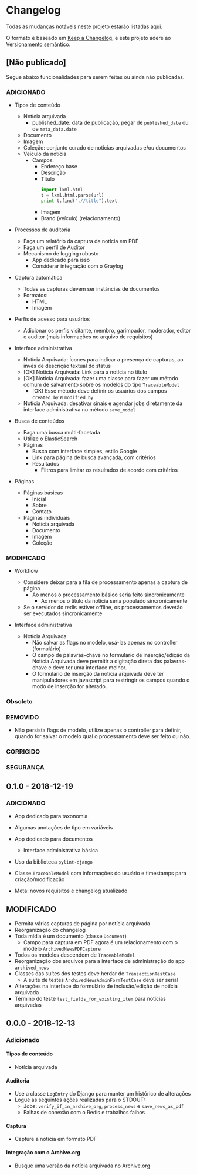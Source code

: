 # Changelog

Todas as mudanças notáveis neste projeto estarão listadas aqui.

O formato é baseado em [Keep a Changelog](https://keepachangelog.com/en/1.0.0/),
e este projeto adere ao [Versionamento semântico](https://semver.org/spec/v2.0.0.html).

## [Não publicado]

Segue abaixo funcionalidades para serem feitas ou ainda não publicadas.

### ADICIONADO

- Tipos de conteúdo

  - Notícia arquivada
    - published_date: data de publicação, pegar de `published_date` ou de `meta_data.date`
  - Documento
  - Imagem
  - Coleção: conjunto curado de notícias arquivadas e/ou documentos
  - Veículo da notícia
    - Campos:
      - Endereço base
      - Descrição
      - Título
        ```python
        import lxml.html
        t = lxml.html.parse(url)
        print t.find(".//title").text
        ```
      - Imagem
      - Brand (veículo) (relacionamento)

- Processos de auditoria

  - Faça um relatório da captura da notícia em PDF
  - Faça um perfil de Auditor
  - Mecanismo de logging robusto
    - App dedicado para isso
    - Considerar integração com o Graylog

- Captura automática

  - Todas as capturas devem ser instâncias de documentos
  - Formatos:
    - HTML
    - Imagem

- Perfis de acesso para usuários

  - Adicionar os perfis visitante, membro, garimpador, moderador, editor e auditor (mais informações no arquivo de
    requisitos)

- Interface administrativa

  - Notícia Arquivada: Ícones para indicar a presença de capturas, ao invés de descrição textual do status
  - [OK] Notícia Arquivada: Link para a notícia no título
  - [OK] Notícia Arquivada: fazer uma classe para fazer um método comum de salvamento sobre os modelos do tipo `TraceableModel`
    - [OK] Esse método deve definir os usuários dos campos `created_by` e `modified_by`
  - Notícia Arquivada: desativar sinais e agendar jobs diretamente da interface administrativa no método `save_model`

- Busca de conteúdos

  - Faça uma busca multi-facetada
  - Utilize o ElasticSearch
  - Páginas
    - Busca com interface simples, estilo Google
    - Link para página de busca avançada, com critérios
    - Resultados
      - Filtros para limitar os resultados de acordo com critérios

- Páginas
  - Páginas básicas
    - Inicial
    - Sobre
    - Contato
  - Páginas individuais
    - Notícia arquivada
    - Documento
    - Imagem
    - Coleção

### MODIFICADO

- Workflow

  - Considere deixar para a fila de processamento apenas a captura de página
    - Ao menos o processamento básico seria feito sincronicamente
      - Ao menos o título da notícia seria populado sincronicamente
  - Se o servidor do redis estiver offline, os processamentos deverão ser executados sincronicamente

- Interface administrativa
  - Notícia Arquivada
    - Não salvar as flags no modelo, usá-las apenas no controller (formulário)
    - O campo de palavras-chave no formulário de inserção/edição da Notícia Arquivada deve permitir a digitação direta das
      palavras-chave e deve ter uma interface melhor.
    - O formulário de inserção da notícia arquivada deve ter manipuladores em javascript para restringir os campos quando o
      modo de inserção for alterado.

### Obsoleto

### REMOVIDO

- Não persista flags de modelo, utilize apenas o controller para definir, quando for salvar o modelo qual o
  processamento deve ser feito ou não.

### CORRIGIDO

### SEGURANÇA

## 0.1.0 - 2018-12-19

### ADICIONADO

- App dedicado para taxonomia
- Algumas anotações de tipo em variáveis
- App dedicado para documentos
  - Interface administrativa básica
- Uso da biblioteca `pylint-django`
- Classe `TraceableModel` com informações do usuário e timestamps para criação/modificação

- Meta: novos requisitos e changelog atualizado

## MODIFICADO

- Permita várias capturas de página por notícia arquivada
- Reorganização do changelog
- Toda mídia é um documento (classe `Document`)
  - Campo para captura em PDF agora é um relacionamento com o modelo `ArchivedNewsPDFCapture`
- Todos os modelos descendem de `TraceableModel`
- Reorganização dos arquivos para a interface de administração do app `archived_news`
- Classes das suítes dos testes deve herdar de `TransactionTestCase`
  - A suíte de testes `ArchivedNewsAdminFormTestCase` deve ser serial
- Alterações na interface do formulário de inclusão/edição de notícia arquivada
- Término do teste `test_fields_for_existing_item` para notícias arquivadas

## 0.0.0 - 2018-12-13

### Adicionado

#### Tipos de conteúdo

- Notícia arquivada

#### Auditoria

- Use a classe `LogEntry` do Django para manter um histórico de alterações
- Logue as seguintes ações realizadas para o STDOUT:
  - Jobs: `verify_if_in_archive_org`, `process_news` e `save_news_as_pdf`
  - Falhas de conexão com o Redis e trabalhos falhos

#### Captura

- Capture a notícia em formato PDF

#### Integração com o Archive.org

- Busque uma versão da notícia arquivada no Archive.org
